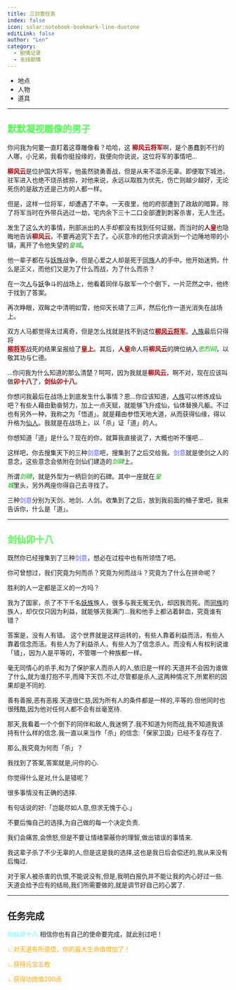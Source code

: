 ```yaml
---
title: 三剑意任务
index: false
icon: solar:notebook-bookmark-line-duotone
editLink: false
author: "Len"
category:
  - 剧情记录
  - 支线剧情
---
```


- 地点
- 人物
- 道具

------

## <span style="color:#55FF55;font-weight:bold;">默默凝视雕像的男子</span>

<p>你问我为何要一直盯着这尊雕像看？哈哈，这 <span style="color:#AA0000;font-weight:bold;">柳风云将军</span>啊，是个愚蠢到不行的人哪，小兄弟，我看你挺投缘的，我便向你说说，这位将军的事情吧…</p>
<p><span style="color:#AA0000;font-weight:bold;">柳风云</span>是位护国大将军，他虽然骁勇善战，但是从来不滥杀无辜。即便取下城池，驻军进入也绝不烧杀掳掠，对他来说，永远以取胜为优先，伤亡则越少越好，无论死伤的是敌方还是己方的人都一样。</p>

<p>但是，这样一位将军，却遭遇了不幸。一天夜里，他的府邸遭到了政敌的暗算。除了将军当时在外带兵逃过一劫，宅内余下三十二口全部遭到刺客杀害，无人生还。</p>
<p>发生了这么大的事情，刑部派出的人手却都没有找到任何证据，而当时的<span style="color:#AA0000;font-weight:bold;">人皇</span>也隐晦地告诉<span style="color:#AA0000;font-weight:bold;">柳风云</span>，不要再追究下去了。心灰意冷的他只求调派到一个边陲地带的小镇，离开了令他失望的<span style="color:#00AA00;font-style:italic;">皇城</span>。</p>

<p>他一辈子都在与<span style="text-decoration:underline;">妖族</span>战争，但是心爱之人却是死于<span style="text-decoration:underline;">同族</span>人的手中。他开始迷惘，什么是正义，而他们又是为了什么而战，为了什么而杀？</p>
<p>在一次<span style="text-decoration:underline;">人</span>与<span style="text-decoration:underline;">妖</span>争斗的战场上，他看着同伴与敌军一个个倒下，一片茫然之中，他终于找到了答案。</p>
<p>再次睁眼，双眸之中清明如雪，他仰天长啸了三声，然后化作一道光消失在战场上。</p>

<p>双方人马都觉得太过离奇，但是怎么找就是找不到这位<span style="color:#AA0000;font-weight:bold;text-decoration:underline;">柳风云将军</span>。<span style="text-decoration:underline;">人族</span>最后只得将<br><span style="color:#AA0000;font-weight:bold;text-decoration:underline;">柳将军</span>战死的结果呈报给了<span style="color:#AA0000;font-weight:bold;">皇上</span>。其后，<span style="color:#AA0000;font-weight:bold;">人皇</span>命人将<span style="color:#AA0000;font-weight:bold;">柳风云</span>的牌位纳入<span style="color:#00AA00;font-style:italic;">忠烈祠</span>，以敬其功与仁德。</p>
<p>…你问我为什么知道的那么清楚？呵呵，因为我就是<span style="color:#AA0000;font-weight:bold;">柳风云</span>，啊不对，现在应该叫做<span style="color:#AA0000;font-weight:bold;">卯十八</span>了，<span style="color:#AA0000;font-weight:bold;">剑仙卯十八</span>。</p>

<p>你想问我最后在战场上到底发生什么事情？恩...你应该知道，<span style="text-decoration:underline;">人族</span>可以修炼成仙吧？有些人藉由勤奋努力，加上一点天赋，就能够飞升成仙，仙体替换凡躯。不过也有另外一种，我称之为「悟道」。就是藉由参悟天地大道，从而获得仙缘，得以升格为<span style="text-decoration:underline;">仙人</span>。我就是在战场上，以「杀」证「道」的人。</p>

<p>你想知道「道」是什么？现在的你，就算我直接说了，大概也听不懂吧...</p>
<p>这样吧，你去搜集天下的三种<span style="color:#5555FF;">剑意</span>吧，搜集到了之后交给我。<span style="color:#5555FF;">剑意</span>就是使剑之人的意念，这些意念会依附在剑仙们建造的<span style="color:#00AA00;font-style:italic;">剑碑</span>上。</p>

<p>所谓<span style="color:#00AA00;font-style:italic;">剑碑</span>，就是外型为一柄巨剑的石碑。其中一座就在<span style="color:#00AA00;font-style:italic;">皇<br>城</span>里头，另外两座你得自己去寻找了。</p>
<p>三种<span style="color:#5555FF;">剑意</span>分别为天剑、地剑、人剑。收集到了之后，放到我前面的桶子里吧，我来告诉你，什么是「道」。</p>

------

## <span style="color:#55FF55;font-weight:bold;">剑仙卯十八</span>

<p>既然你已经搜集到了三种<span style="color:#5555FF;">剑意</span>，想必在过程中也有所领悟了吧。</p>
<p>你可曾想过，我们究竟为何而杀？究竟为何而战斗？究竟为了什么在拼命呢？</p>
<p>胜利的人一定都是正义的一方吗？</p>

<p>我为了国家，杀了不下千名<span style="text-decoration:underline;">妖族</span>族人，很多与我无冤无仇，却因我而死。而<span style="text-decoration:underline;">同族</span>的族人，却仅仅只因为利益，就能够灭我满门…我和他手上都沾着鲜血，究竟谁有错？</p>
答案是，没有人有错。
这个世界就是这样运转的，有些人靠着利益而活，有些人靠着信念而活。有些人为了利益杀人，有些人为了信念杀人。而没有人有权利说谁「错」，因为人是平等的，不管哪一个种族都一样。

毫无同情心的杀手,和为了保护家人而杀人的人,依旧是一样的.天道并不会因为谁做了什么,就为谁打抱不平,而降下天罚.不过,尽管都是杀人,这两种情况下,所累积的因果却是不同的.

善有善报,恶有恶报.天道很仁慈,因为所有人的条件都是一样的,平等的.但他同时也很残酷,因为他对任何人都不会有丝毫宽待.

那天,我看着一个个倒下的同伴和敌人,我迷惘了.我不知道为何而战,我不知道我该持有什么样的信念.我一直以来当作「杀」的信念:「保家卫国」已经不复存在了.

那么,我究竟为何而「杀」？

我找到了答案,答案就是,问你的心.

你觉得什么是对,什么是错呢？

很多事情没有正确的选择.

有句话说的好:「岂能尽如人意,但求无愧于心.」

不要后悔自己的选择,为自己做的每一个决定负责.

我们会痛苦,会愤怒,但是不要让情绪蒙蔽你的理智,做出错误的事情来.

我这辈子杀了不少无辜的人,但是这是我的选择,这也是我日后会偿还的,我从来没有后悔过.

对于家人被杀害的仇恨,不能说没有,但是,我明白报仇并不能让我的内心好过一些.天道会给予应有的结局,我们所需要做的,就是调节好自己的心罢了.

------

## 任务完成

<p><span style="color:#55FFFF">剑仙卯十八:</span>相信你也有自己的使命要完成，就此别过吧！</p>
<p><span style="color:#FFAA00">∟对天道有所感悟，你的最大生命值增加了！</span></p>
<p><span style="color:#FFAA00">∟获得元宝五枚</span></p>
<p><span style="color:#FFAA00">∟获得功勋值200点</span></p>